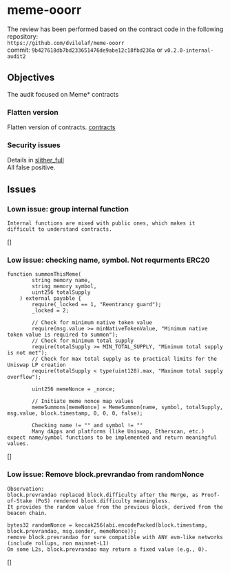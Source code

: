 # meme-ooorr
The review has been performed based on the contract code in the following repository:<br>
`https://github.com/dvilelaf/meme-ooorr` <br>
commit: `9b427618db7bd233651476de9abe12c18fbd236a` or `v0.2.0-internal-audit2` <br>

## Objectives
The audit focused on Meme* contracts <BR>

### Flatten version
Flatten version of contracts. [contracts](https://github.com/dvilelaf/meme-ooorr/blob/main/audits/internal3/analysis/contracts)

### Security issues
Details in [slither_full](https://github.com/dvilelaf/meme-ooorr/blob/main/audits/internal3/analysis/slither_full.txt) <br>
All false positive.

## Issues
### Lown issue: group internal function
```
Internal functions are mixed with public ones, which makes it difficult to understand contracts.
```
[]

### Low issue: checking name, symbol. Not requrments ERC20
```
function summonThisMeme(
        string memory name,
        string memory symbol,
        uint256 totalSupply
    ) external payable {
        require(_locked == 1, "Reentrancy guard");
        _locked = 2;

        // Check for minimum native token value
        require(msg.value >= minNativeTokenValue, "Minimum native token value is required to summon");
        // Check for minimum total supply
        require(totalSupply >= MIN_TOTAL_SUPPLY, "Minimum total supply is not met");
        // Check for max total supply as to practical limits for the Uniswap LP creation
        require(totalSupply < type(uint128).max, "Maximum total supply overflow");

        uint256 memeNonce = _nonce;

        // Initiate meme nonce map values
        memeSummons[memeNonce] = MemeSummon(name, symbol, totalSupply, msg.value, block.timestamp, 0, 0, 0, false);

        Checking name != "" and symbol != ""
        Many dApps and platforms (like Uniswap, Etherscan, etc.) expect name/symbol functions to be implemented and return meaningful values.
```
[]

### Low issue: Remove block.prevrandao from randomNonce
```
Observation:
block.prevrandao replaced block.difficulty after the Merge, as Proof-of-Stake (PoS) rendered block.difficulty meaningless.
It provides the random value from the previous block, derived from the beacon chain.

bytes32 randomNonce = keccak256(abi.encodePacked(block.timestamp, block.prevrandao, msg.sender, memeNonce));
remove block.prevrandao for sure compatible with ANY evm-like networks (include rollups, non mainnet-L1)
On some L2s, block.prevrandao may return a fixed value (e.g., 0). 
```
[]

